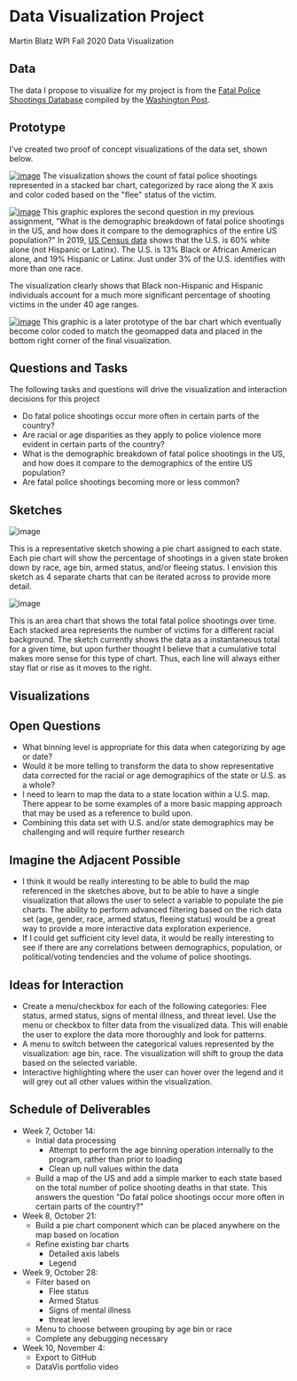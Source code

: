 # Data Visualization Project
Martin Blatz
WPI
Fall 2020
Data Visualization

## Data
The data I propose to visualize for my project is from the [Fatal Police Shootings Database](https://gist.github.com/martinblatz/e7f1d853eec2cb8cafd3ffbdc068f494) compiled by the [Washington Post](https://www.washingtonpost.com).

## Prototype
I've created two proof of concept visualizations of the data set, shown below.

[![image](https://user-images.githubusercontent.com/68836117/94756820-8e11a280-0366-11eb-9801-81533672c616.png)](https://vizhub.com/martinblatz/b41be4226589490bb271121cc9488ca5)
The visualization shows the count of fatal police shootings represented in a stacked bar chart, categorized by race along the X axis and color coded based on the "flee" status of the victim.

[![image](https://user-images.githubusercontent.com/68836117/94756938-ed6fb280-0366-11eb-8206-afe7f4de55bd.png)](https://vizhub.com/martinblatz/eb72f6e679a64e49982b9f1440d0ef9e)
This graphic explores the second question in my previous assignment, "What is the demographic breakdown of fatal police shootings in the US, and how does it compare to the demographics of the entire US population?" In 2019, [US Census data](https://www.census.gov/quickfacts/fact/table/US/PST045219) shows that the U.S. is 60% white alone (not Hispanic or Latinx). The U.S. is 13% Black or African American alone, and 19% Hispanic or Latinx. Just under 3% of the U.S. identifies with more than one race. 

The visualization clearly shows that Black non-Hispanic and Hispanic individuals account for a much more significant percentage of shooting victims in the under 40 age ranges.

[![image](https://github.com/martinblatz/DataViz-project-proposal/issues/5#issue-735755876)](https://vizhub.com/martinblatz/3ec586d080e5447dbb0774aabc392acd)
This graphic is a later prototype of the bar chart which eventually become color coded to match the geomapped data and placed in the bottom right corner of the final visualization.

## Questions and Tasks
The following tasks and questions will drive the visualization and interaction decisions for this project
- Do fatal police shootings occur more often in certain parts of the country?
- Are racial or age disparities as they apply to police violence more evident in certain parts of the country?
- What is the demographic breakdown of fatal police shootings in the US, and how does it compare to the demographics of the entire US population?
- Are fatal police shootings becoming more or less common?

## Sketches

![image](https://user-images.githubusercontent.com/68836117/94757350-062c9800-0368-11eb-9e40-f0e97753a6b5.png)

This is a representative sketch showing a pie chart assigned to each state. Each pie chart will show the percentage of shootings in a given state broken down by race, age bin, armed status, and/or fleeing status. I envision this sketch as 4 separate charts that can be iterated across to provide more detail.  

![image](https://user-images.githubusercontent.com/68836117/94757428-2f4d2880-0368-11eb-8b4a-1b8440bc5c06.png)

This is an area chart that shows the total fatal police shootings over time. Each stacked area represents the number of victims for a different racial background. The sketch currently shows the data as a instantaneous total for a given time, but upon further thought I believe that a cumulative total makes more sense for this type of chart. Thus, each line will always either stay flat or rise as it moves to the right.

## Visualizations

## Open Questions
- What binning level is appropriate for this data when categorizing by age or date?
- Would it be more telling to transform the data to show representative data corrected for the racial or age demographics of the state or U.S. as a whole?
- I need to learn to map the data to a state location within a U.S. map. There appear to be some examples of a more basic mapping approach that may be used as a reference to build upon. 
- Combining this data set with U.S. and/or state demographics may be challenging and will require further research

## Imagine the Adjacent Possible
- I think it would be really interesting to be able to build the map referenced in the sketches above, but to be able to have a single visualization that allows the user to select a variable to populate the pie charts. The ability to perform advanced filtering based on the rich data set (age, gender, race, armed status, fleeing status) would be a great way to provide a more interactive data exploration experience. 
- If I could get sufficient city level data, it would be really interesting to see if there are any correlations between demographics, population, or political/voting tendencies and the volume of police shootings.

## Ideas for Interaction
- Create a menu/checkbox for each of the following categories: Flee status, armed status, signs of mental illness, and threat level. Use the menu or checkbox to filter data from the visualized data. This will enable the user to explore the data more thoroughly and look for patterns.
- A menu to switch between the categorical values represented by the visualization: age bin, race. The visualization will shift to group the data based on the selected variable. 
- Interactive highlighting where the user can hover over the legend and it will grey out all other values within the visualization.

## Schedule of Deliverables
- Week 7, October 14:
  - Initial data processing
    - Attempt to perform the age binning operation internally to the program, rather than prior to loading
    - Clean up null values within the data
  - Build a map of the US and add a simple marker to each state based on the total number of police shooting deaths in that state. This answers the question "Do fatal police shootings occur more often in certain parts of the country?"
- Week 8, October 21:
  - Build a pie chart component which can be placed anywhere on the map based on location
  - Refine existing bar charts
    - Detailed axis labels
    - Legend
- Week 9, October 28:
  - Filter based on
    - Flee status
    - Armed Status
    - Signs of mental illness
    - threat level
  - Menu to choose between grouping by age bin or race
  - Complete any debugging necessary
- Week 10, November 4:
  - Export to GitHub
  - DataVis portfolio video
